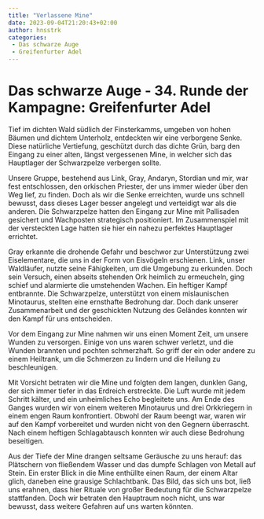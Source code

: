```yaml
---
title: "Verlassene Mine"
date: 2023-09-04T21:20:43+02:00
author: hnsstrk
categories:
 - Das schwarze Auge
 - Greifenfurter Adel
---
```


# Das schwarze Auge - 34. Runde der Kampagne: Greifenfurter Adel



Tief im dichten Wald südlich der Finsterkamms, umgeben von hohen Bäumen und dichtem Unterholz, entdeckten wir eine verborgene Senke. Diese natürliche Vertiefung, geschützt durch das dichte Grün, barg den Eingang zu einer alten, längst vergessenen Mine, in welcher sich das Hauptlager der Schwarzpelze verbergen sollte.

Unsere Gruppe, bestehend aus Link, Gray, Andaryn, Stordian und mir, war fest entschlossen, den orkischen Priester, der uns immer wieder über den Weg lief, zu finden. Doch als wir die Senke erreichten, wurde uns schnell bewusst, dass dieses Lager besser angelegt und verteidigt war als die anderen. Die Schwarzpelze hatten den Eingang zur Mine mit Pallisaden gesichert und Wachposten strategisch positioniert. Im Zusammenspiel mit der versteckten Lage hatten sie hier ein nahezu perfektes Hauptlager errichtet.

Gray erkannte die drohende Gefahr und beschwor zur Unterstützung zwei Eiselementare, die uns in der Form von Eisvögeln erschienen. Link, unser Waldläufer, nutzte seine Fähigkeiten, um die Umgebung zu erkunden. Doch sein Versuch, einen abseits stehenden Ork heimlich zu ermeucheln, ging schief und alarmierte die umstehenden Wachen. Ein heftiger Kampf entbrannte. Die Schwarzpelze, unterstützt von einem mislaunischen Minotaurus, stellten eine ernsthafte Bedrohung dar. Doch dank unserer Zusammenarbeit und der geschickten Nutzung des Geländes konnten wir den Kampf für uns entscheiden.

Vor dem Eingang zur Mine nahmen wir uns einen Moment Zeit, um unsere Wunden zu versorgen. Einige von uns waren schwer verletzt, und die Wunden brannten und pochten schmerzhaft. So griff der ein oder andere zu einem Heiltrank, um die Schmerzen zu lindern und die Heilung zu beschleunigen.

Mit Vorsicht betraten wir die Mine und folgten dem langen, dunklen Gang, der sich immer tiefer in das Erdreich erstreckte. Die Luft wurde mit jedem Schritt kälter, und ein unheimliches Echo begleitete uns. Am Ende des Ganges wurden wir von einem weiteren Minotaurus und drei Orkkriegern in einem engen Raum konfrontiert. Obwohl der Raum beengt war, waren wir auf den Kampf vorbereitet und wurden nicht von den Gegnern überrascht. Nach einem heftigen Schlagabtausch konnten wir auch diese Bedrohung beseitigen.

Aus der Tiefe der Mine drangen seltsame Geräusche zu uns herauf: das Plätschern von fließendem Wasser und das dumpfe Schlagen von Metall auf Stein. Ein erster Blick in die Mine enthüllte einen Raum, der einem Altar glich, daneben eine grausige Schlachtbank. Das Bild, das sich uns bot, ließ uns erahnen, dass hier Rituale von großer Bedeutung für die Schwarzpelze stattfanden. Doch wir betraten den Hauptraum noch nicht, uns war bewusst, dass weitere Gefahren auf uns warten könnten.
